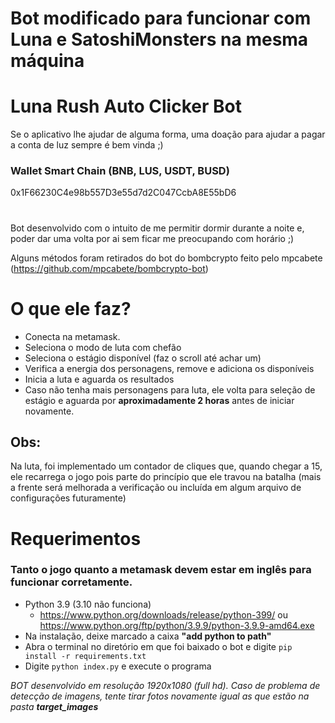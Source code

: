 # Bot modificado para funcionar com Luna e SatoshiMonsters na mesma máquina

# Luna Rush Auto Clicker Bot

Se o aplicativo lhe ajudar de alguma forma, uma doação para ajudar a pagar a conta de luz sempre é bem vinda ;)

### **Wallet Smart Chain (BNB, LUS, USDT, BUSD)**
0x1F66230C4e98b557D3e55d7d2C047CcbA8E55bD6 
#

Bot desenvolvido com o intuito de me permitir dormir durante a noite e, poder dar uma volta por ai sem ficar me preocupando com horário ;)

Alguns métodos foram retirados do bot do bombcrypto feito pelo mpcabete (https://github.com/mpcabete/bombcrypto-bot)

# O que ele faz?
- Conecta na metamask.
- Seleciona o modo de luta com chefão
- Seleciona o estágio disponível (faz o scroll até achar um)
- Verifica a energia dos personagens, remove e adiciona os disponíveis
- Inicia a luta e aguarda os resultados
- Caso não tenha mais personagens para luta, ele volta para seleção de estágio e aguarda por **aproximadamente 2 horas** antes de iniciar novamente.

## Obs:
Na luta, foi implementado um contador de cliques que, quando chegar a 15, ele recarrega o jogo pois parte do princípio que ele travou na batalha (mais a frente será melhorada a verificação ou incluída em algum arquivo de configurações futuramente)


# Requerimentos
### **Tanto o jogo quanto a metamask devem estar em inglês para funcionar corretamente.**
- Python 3.9 (3.10 não funciona)
   - https://www.python.org/downloads/release/python-399/ ou https://www.python.org/ftp/python/3.9.9/python-3.9.9-amd64.exe
 - Na instalação, deixe marcado a caixa **"add python  to path"**
 - Abra o terminal no diretório em que foi baixado o bot e digite ```pip install -r requirements.txt```
 - Digite ```python index.py``` e execute o programa
 
 

*BOT desenvolvido em resolução 1920x1080 (full hd). Caso de problema de detecção de imagens, tente tirar fotos novamente igual as que estão na pasta **target_images***
